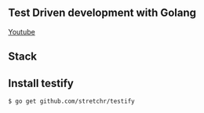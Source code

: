 Test Driven development with Golang
---
[Youtube](https://www.youtube.com/watch?v=yFknOWRWpoY&list=PLtFquUj7IL8VpSL98BTvl3lnD8HS4NGlA)
## Stack

## Install testify
```bash
$ go get github.com/stretchr/testify
```
